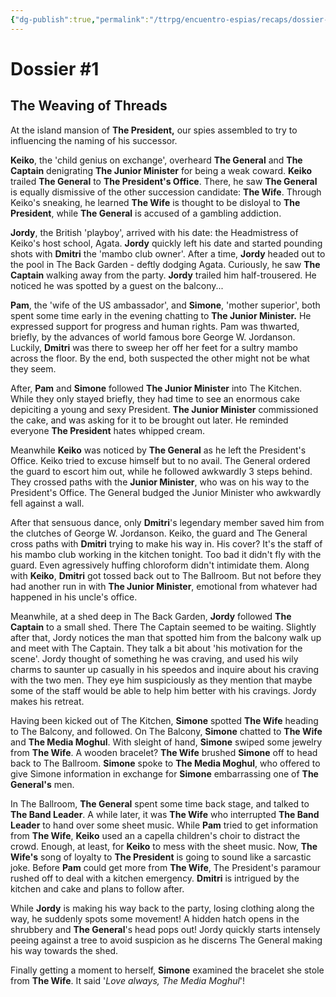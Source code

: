 ```yaml
---
{"dg-publish":true,"permalink":"/ttrpg/encuentro-espias/recaps/dossier-1/","pinned":true,"tags":["TTRPG/Games/EE"]}
---
```


# Dossier #1
## The Weaving of Threads

At the island mansion of **The President,** our spies assembled to try to influencing the naming of his successor. 

**Keiko**, the 'child genius on exchange', overheard **The General** and **The Captain** denigrating **The Junior Minister** for being a weak coward. **Keiko** trailed **The General** to **The President's Office**. There, he saw **The General** is equally dismissive of the other succession candidate: **The Wife**. Through Keiko's sneaking, he learned **The Wife** is thought to be disloyal to **The President**, while **The General** is accused of a gambling addiction.

**Jordy**, the British 'playboy', arrived with his date: the Headmistress of Keiko's host school, Agata. **Jordy** quickly left his date and started pounding shots with **Dmitri** the 'mambo club owner'. After a time, **Jordy** headed out to the pool in The Back Garden - deftly dodging Agata. Curiously, he saw **The Captain** walking away from the party. **Jordy** trailed him half-trousered. He noticed he was spotted by a guest on the balcony...

**Pam**, the 'wife of the US ambassador', and **Simone**, 'mother superior', both spent some time early in the evening chatting to **The Junior Minister.** He expressed support for progress and human rights. Pam was thwarted, briefly, by the advances of world famous bore George W. Jordanson. Luckily, **Dmitri** was there to sweep her off her feet for a sultry mambo across the floor. By the end, both suspected the other might not be what they seem. 

After, **Pam** and **Simone** followed **The Junior Minister** into The Kitchen. While they only stayed briefly, they had time to see an enormous cake depiciting a young and sexy President. **The Junior Minister** commissioned the cake, and was asking for it to be brought out later. He reminded everyone **The President** hates whipped cream.

Meanwhile **Keiko** was noticed by **The General** as he left the President's Office. Keiko tried to excuse himself but to no avail. The General ordered the guard to escort him out, while he followed awkwardly 3 steps behind. They crossed paths with the **Junior Minister**, who was on his way to the President's Office. The General budged the Junior Minister who awkwardly fell against a wall. 

After that sensuous dance, only **Dmitri**'s legendary member saved him from the clutches of George W. Jordanson. Keiko, the guard and The General cross paths with **Dmitri** trying to make his way in. His cover? It's the staff of his mambo club working in the kitchen tonight. Too bad it didn't fly with the guard. Even agressively huffing chloroform didn't intimidate them. Along with **Keiko**, **Dmitri** got tossed back out to The Ballroom. But not before they had another run in with **The Junior Minister**, emotional from whatever had happened in his uncle's office.

Meanwhile, at a shed deep in The Back Garden, **Jordy** followed **The Captain** to a small shed. There The Captain seemed to be waiting. Slightly after that, Jordy notices the man that spotted him from the balcony walk up and meet with The Captain. They talk a bit about 'his motivation for the scene'. Jordy thought of something he was craving, and used his wily charms to saunter up casually in his speedos and inquire about his craving with the two men. They eye him suspiciously as they mention that maybe some of the staff would be able to help him better with his cravings. Jordy makes his retreat. 

Having been kicked out of The Kitchen, **Simone** spotted **The Wife** heading to The Balcony, and followed. On The Balcony, **Simone** chatted to **The Wife** and **The Media Moghul**. With sleight of hand, **Simone** swiped some jewelry from **The Wife**. A wooden bracelet? **The Wife** brushed **Simone** off to head back to The Ballroom. **Simone** spoke to **The Media Moghul**, who offered to give Simone information in exchange for **Simone** embarrassing one of **The General's** men.

In The Ballroom, **The General** spent some time back stage, and talked to **The Band Leader**. A while later, it was **The Wife** who interrupted **The Band Leader** to hand over some sheet music. While **Pam** tried to get information from **The Wife**, **Keiko** used an a capella children's choir to distract the crowd. Enough, at least, for **Keiko** to mess with the sheet music. Now, **The Wife's** song of loyalty to **The President** is going to sound like a sarcastic joke.  Before **Pam** could get more from **The Wife**, The President's paramour rushed off to deal with a kitchen emergency. **Dmitri** is intrigued by the kitchen and cake and plans to follow after.

While **Jordy** is making his way back to the party, losing clothing along the way, he suddenly spots some movement! A hidden hatch opens in the shrubbery and **The General**'s head pops out! Jordy quickly starts intensely peeing against a tree to avoid suspicion as he discerns The General making his way towards the shed.

Finally getting a moment to herself, **Simone** examined the bracelet she stole from **The Wife**. It said '*Love always, The Media Moghul*'!